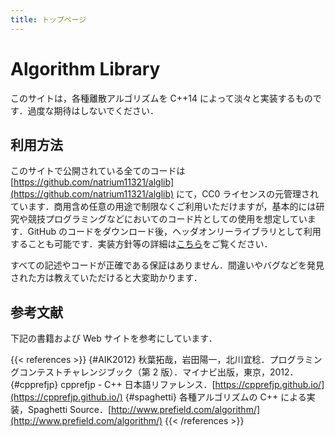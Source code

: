 ```yaml
---
title: トップページ
---
```


# Algorithm Library
このサイトは，各種離散アルゴリズムを C++14 によって淡々と実装するものです．過度な期待はしないでください．

## 利用方法
このサイトで公開されている全てのコードは [https://github.com/natrium11321/alglib](https://github.com/natrium11321/alglib) にて，CC0 ライセンスの元管理されています．商用含め任意の用途で制限なくご利用いただけますが，基本的には研究や競技プログラミングなどにおいてのコード片としての使用を想定しています．GitHub のコードをダウンロード後，ヘッダオンリーライブラリとして利用することも可能です．実装方針等の詳細は[こちら](style)をご覧ください．

すべての記述やコードが正確である保証はありません．間違いやバグなどを発見された方は教えていただけると大変助かります．

## 参考文献
下記の書籍および Web サイトを参考にしています．

{{< references >}}
{#AIK2012}   秋葉拓哉，岩田陽一，北川宜稔．プログラミングコンテストチャレンジブック（第 2 版）．マイナビ出版，東京，2012．
{#cpprefjp}  cpprefjp - C++ 日本語リファレンス．[https://cpprefjp.github.io/](https://cpprefjp.github.io/)
{#spaghetti} 各種アルゴリズムの C++ による実装，Spaghetti Source．[http://www.prefield.com/algorithm/](http://www.prefield.com/algorithm/)
{{< /references >}}

